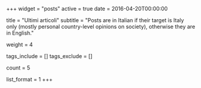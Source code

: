 +++
widget = "posts"
active = true
date = 2016-04-20T00:00:00

title = "Ultimi articoli"
subtitle = "Posts are in Italian if their target is Italy only (mostly personal country-level opinions on society), otherwise they are in English."

weight = 4

tags_include = []
tags_exclude = []

count = 5

list_format = 1
+++
